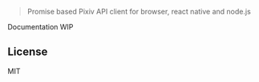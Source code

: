 > Promise based Pixiv API client for browser, react native and node.js

Documentation WIP

## License

MIT